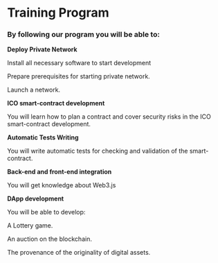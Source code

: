 # Training Program

### By following our program you will be able to:

**Deploy Private Network**

Install all necessary software to start development

 Prepare prerequisites for starting private network.

Launch a network.

**ICO smart-contract development**

You will learn how to plan a contract and cover security risks in the ICO smart-contract development.

**Automatic Tests Writing**

You will write automatic tests for checking and validation of the smart-contract.

**Back-end and front-end integration**

You will get knowledge about Web3.js

**DApp development**

You will be able to develop:

A Lottery game.

An auction on the blockchain.

The provenance of the originality of digital assets.



